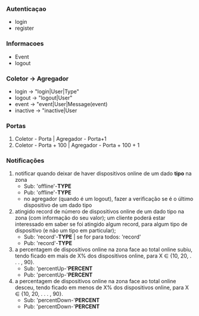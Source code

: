 ### Autenticaçao
* login
* register

### Informacoes
* Event <string>
* logout

### Coletor -> Agregador
* login -> "login|User|Type"
* logout -> "logout|User"
* event -> "event|User|Message(event)
* inactive -> "inactive|User

### Portas
1. Coletor - Porta | Agregador - Porta+1
2. Coletor - Porta + 100 | Agregador - Porta + 100 + 1

### Notificações
1. notificar quando deixar de haver dispositivos online de um dado **tipo** na zona
    * Sub: 'offline'-**TYPE**
    * Pub: 'offline'-**TYPE**
    * no agregador (quando é um logout), fazer a verificação se é o último dispositivo de um dado tipo
2. atingido record de número de dispositivos online de um dado tipo na zona (com informação do seu valor); um cliente poderá estar interessado em saber se foi atingido algum record, para algum tipo de dispositivo (e não um tipo em particular);
    * Sub: 'record'-**TYPE** | se for para todos: 'record'
    * Pub: 'record'-**TYPE**
3. a percentagem de dispositivos online na zona face ao total online subiu, tendo ficado em mais de X% dos dispositivos online, para X ∈ {10, 20, . . . , 90}.
    * Sub: 'percentUp-'**PERCENT**
    * Pub: 'percentUp-'**PERCENT**
4. a percentagem de dispositivos online na zona face ao total online desceu, tendo ficado em menos de X% dos dispositivos online, para X ∈ {10, 20, . . . , 90}.
    * Sub: 'percentDown-'**PERCENT**
    * Pub: 'percentDown-'**PERCENT**
